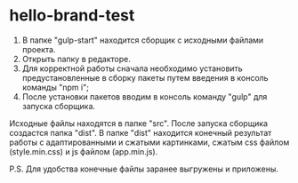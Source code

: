 # hello-brand-test
1) В папке "gulp-start" находится сборщик с исходными файлами проекта.
2) Открыть папку в редакторе.
3) Для корректной работы сначала необходимо установить предустановленные в сборку пакеты путем введения в консоль команды "npm i";
4) После установки пакетов вводим в консоль команду "gulp" для запуска сборщика.

Исходные файлы находятся в папке "src". После запуска сборщика создастся папка "dist". В папке "dist" находится конечный результат работы с адаптированными и сжатыми картинками, сжатым css файлом (style.min.css) и js файлом (app.min.js).

P.S. Для удобства конечные файлы заранее выгружены и приложены.
